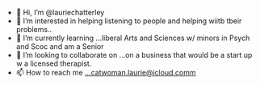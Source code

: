 - 👋 Hi, I’m @lauriechatterley  
- 👀 I’m interested in helping listening to people and helping wiitb tbeir problems..
- 🌱 I’m currently learning ...liberal Arts and Sciences w/ minors in Psych and Scoc and am a Senior 
- 💞️ I’m looking to collaborate on ...on a business that would be a start up w a licensed therapist. 
- 📫 How to reach me ...catwoman.laurie@icloud.comm

<!---
RescueMe11/RescueMe11 is a ✨ special ✨ repository because its `README.md` (this file) appears on your GitHub profile.
You can click the Preview link to take a look at your changes.
--->
